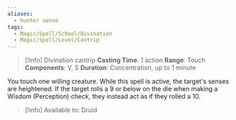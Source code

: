 ```yaml
---
aliases:
  - hunter sense
tags:
  - Magic/Spell/School/Divination
  - Magic/Spell/Level/Cantrip
---
```

>[!info]
>Divination cantrip
>**Casting Time**: 1 action
>**Range**: Touch
>**Components**: V, S
>**Duration**: Concentration, up to 1 minute

You touch one willing creature. While this spell is active, the target's senses are heightened. If the target rolls a 9 or below on the die when making a Wisdom (Perception) check, they instead act as if they rolled a 10.<br>
>[!info] Available to:
>Druid